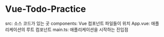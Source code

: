 # Vue-Todo-Practice

src: 소스 코드가 있는 곳
components: Vue 컴포넌트 파일들이 위치
App.vue: 애플리케이션의 루트 컴포넌트
main.ts: 애플리케이션을 시작하는 진입점
